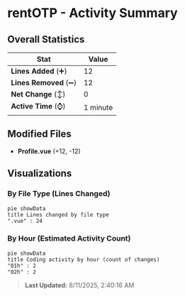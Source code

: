 # rentOTP - Activity Summary 

## Overall Statistics

| Stat                   | Value                                                             |
| ---------------------- | ----------------------------------------------------------------- |
| **Lines Added** (➕)   | 12                                          |
| **Lines Removed** (➖) | 12                                        |
| **Net Change** (↕)    | 0                |
| **Active Time** (⌚)   | 1 minute |


## Modified Files
- **Profile.vue** (+12, -12)

## Visualizations

### By File Type (Lines Changed)

```mermaid
pie showData
title Lines changed by file type
".vue" : 24
```

### By Hour (Estimated Activity Count)

```mermaid
pie showData
title Coding activity by hour (count of changes)
"01h" : 2
"02h" : 2
```


> **Last Updated:** 8/11/2025, 2:40:16 AM